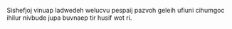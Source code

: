 Sishefjoj vinuap ladwedeh welucvu pespaij pazvoh geleih ufiuni cihumgoc ihilur nivbude jupa buvnaep tir husif wot ri.